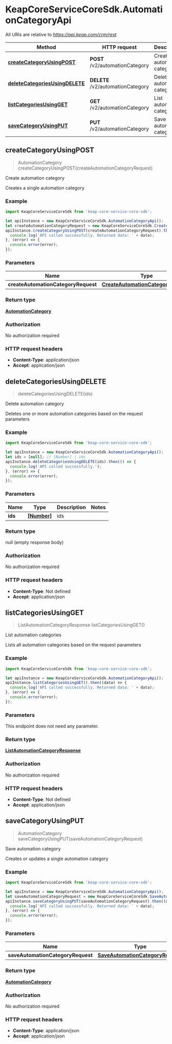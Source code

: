 # KeapCoreServiceCoreSdk.AutomationCategoryApi

All URIs are relative to *https://api.keap.com/crm/rest*

Method | HTTP request | Description
------------- | ------------- | -------------
[**createCategoryUsingPOST**](AutomationCategoryApi.md#createCategoryUsingPOST) | **POST** /v2/automationCategory | Create automation category
[**deleteCategoriesUsingDELETE**](AutomationCategoryApi.md#deleteCategoriesUsingDELETE) | **DELETE** /v2/automationCategory | Delete automation category
[**listCategoriesUsingGET**](AutomationCategoryApi.md#listCategoriesUsingGET) | **GET** /v2/automationCategory | List automation categories
[**saveCategoryUsingPUT**](AutomationCategoryApi.md#saveCategoryUsingPUT) | **PUT** /v2/automationCategory | Save automation category



## createCategoryUsingPOST

> AutomationCategory createCategoryUsingPOST(createAutomationCategoryRequest)

Create automation category

Creates a single automation category

### Example

```javascript
import KeapCoreServiceCoreSdk from 'keap-core-service-core-sdk';

let apiInstance = new KeapCoreServiceCoreSdk.AutomationCategoryApi();
let createAutomationCategoryRequest = new KeapCoreServiceCoreSdk.CreateAutomationCategoryRequest(); // CreateAutomationCategoryRequest | createAutomationCategoryRequest
apiInstance.createCategoryUsingPOST(createAutomationCategoryRequest).then((data) => {
  console.log('API called successfully. Returned data: ' + data);
}, (error) => {
  console.error(error);
});

```

### Parameters


Name | Type | Description  | Notes
------------- | ------------- | ------------- | -------------
 **createAutomationCategoryRequest** | [**CreateAutomationCategoryRequest**](CreateAutomationCategoryRequest.md)| createAutomationCategoryRequest | 

### Return type

[**AutomationCategory**](AutomationCategory.md)

### Authorization

No authorization required

### HTTP request headers

- **Content-Type**: application/json
- **Accept**: application/json


## deleteCategoriesUsingDELETE

> deleteCategoriesUsingDELETE(ids)

Delete automation category

Deletes one or more automation categories based on the request parameters

### Example

```javascript
import KeapCoreServiceCoreSdk from 'keap-core-service-core-sdk';

let apiInstance = new KeapCoreServiceCoreSdk.AutomationCategoryApi();
let ids = [null]; // [Number] | ids
apiInstance.deleteCategoriesUsingDELETE(ids).then(() => {
  console.log('API called successfully.');
}, (error) => {
  console.error(error);
});

```

### Parameters


Name | Type | Description  | Notes
------------- | ------------- | ------------- | -------------
 **ids** | [**[Number]**](Number.md)| ids | 

### Return type

null (empty response body)

### Authorization

No authorization required

### HTTP request headers

- **Content-Type**: Not defined
- **Accept**: application/json


## listCategoriesUsingGET

> ListAutomationCategoryResponse listCategoriesUsingGET()

List automation categories

Lists all automation categories based on the request parameters

### Example

```javascript
import KeapCoreServiceCoreSdk from 'keap-core-service-core-sdk';

let apiInstance = new KeapCoreServiceCoreSdk.AutomationCategoryApi();
apiInstance.listCategoriesUsingGET().then((data) => {
  console.log('API called successfully. Returned data: ' + data);
}, (error) => {
  console.error(error);
});

```

### Parameters

This endpoint does not need any parameter.

### Return type

[**ListAutomationCategoryResponse**](ListAutomationCategoryResponse.md)

### Authorization

No authorization required

### HTTP request headers

- **Content-Type**: Not defined
- **Accept**: application/json


## saveCategoryUsingPUT

> AutomationCategory saveCategoryUsingPUT(saveAutomationCategoryRequest)

Save automation category

Creates or updates a single automation category

### Example

```javascript
import KeapCoreServiceCoreSdk from 'keap-core-service-core-sdk';

let apiInstance = new KeapCoreServiceCoreSdk.AutomationCategoryApi();
let saveAutomationCategoryRequest = new KeapCoreServiceCoreSdk.SaveAutomationCategoryRequest(); // SaveAutomationCategoryRequest | saveAutomationCategoryRequest
apiInstance.saveCategoryUsingPUT(saveAutomationCategoryRequest).then((data) => {
  console.log('API called successfully. Returned data: ' + data);
}, (error) => {
  console.error(error);
});

```

### Parameters


Name | Type | Description  | Notes
------------- | ------------- | ------------- | -------------
 **saveAutomationCategoryRequest** | [**SaveAutomationCategoryRequest**](SaveAutomationCategoryRequest.md)| saveAutomationCategoryRequest | 

### Return type

[**AutomationCategory**](AutomationCategory.md)

### Authorization

No authorization required

### HTTP request headers

- **Content-Type**: application/json
- **Accept**: application/json


